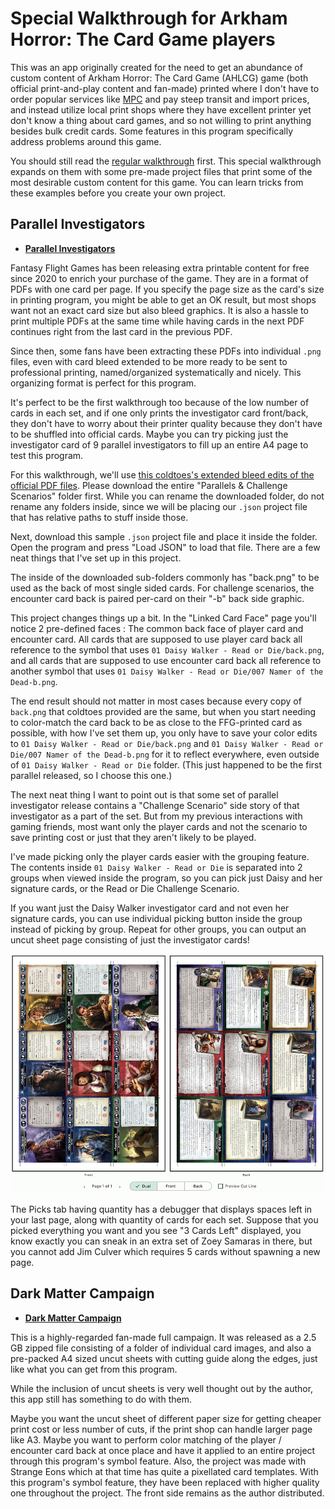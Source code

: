 # Special Walkthrough for Arkham Horror: The Card Game players

This was an app originally created for the need to get an abundance of custom content of Arkham Horror: The Card Game (AHLCG) game (both official print-and-play content and fan-made) printed where I don't have to order popular services like [MPC](https://www.makeplayingcards.com) and pay steep transit and import prices, and instead utilize local print shops where they have excellent printer yet don't know a thing about card games, and so not willing to print anything besides bulk credit cards. Some features in this program specifically address problems around this game.

You should still read the [regular walkthrough](./walkthrough.md) first. This special walkthrough expands on them with some pre-made project files that print some of the most desirable custom content for this game. You can learn tricks from these examples before you create your own project.

## Parallel Investigators

- [**Parallel Investigators**](https://www.fantasyflightgames.com/en/news/2020/5/5/beyond-our-dimension/)

Fantasy Flight Games has been releasing extra printable content for free since 2020 to enrich your purchase of the game. They are in a format of PDFs with one card per page. If you specify the page size as the card's size in printing program, you might be able to get an OK result, but most shops want not an exact card size but also bleed graphics. It is also a hassle to print multiple PDFs at the same time while having cards in the next PDF continues right from the last card in the previous PDF.

Since then, some fans have been extracting these PDFs into individual `.png` files, even with card bleed extended to be more ready to be sent to professional printing, named/organized systematically and nicely. This organizing format is perfect for this program.

It's perfect to be the first walkthrough too because of the low number of cards in each set, and if one only prints the investigator card front/back, they don't have to worry about their printer quality because they don't have to be shuffled into official cards. Maybe you can try picking just the investigator card of 9 parallel investigators to fill up an entire A4 page to test this program.

For this walkthrough, we'll use [this coldtoes's extended bleed edits of the official PDF files](https://drive.google.com/drive/folders/1TmniKONBPpFztFcgtW4nFIOYw2QcHR2B?usp=share_link). Please download the entire "Parallels & Challenge Scenarios" folder first. While you can rename the downloaded folder, do not rename any folders inside, since we will be placing our `.json` project file that has relative paths to stuff inside those.

Next, download this sample `.json` project file and place it inside the folder. Open the program and press "Load JSON" to load that file. There are a few neat things that I've set up in this project.

The inside of the downloaded sub-folders commonly has "back.png" to be used as the back of most single sided cards. For challenge scenarios, the encounter card back is paired per-card on their "-b" back side graphic.

This project changes things up a bit. In the "Linked Card Face" page you'll notice 2 pre-defined faces : The common back face of player card and encounter card. All cards that are supposed to use player card back all reference to the symbol that uses `01 Daisy Walker - Read or Die/back.png`, and all cards that are supposed to use encounter card back all reference to another symbol that uses `01 Daisy Walker - Read or Die/007 Namer of the Dead-b.png`.

The end result should not matter in most cases because every copy of `back.png` that coldtoes provided are the same, but when you start needing to color-match the card back to be as close to the FFG-printed card as possible, with how I've set them up, you only have to save your color edits to `01 Daisy Walker - Read or Die/back.png` and `01 Daisy Walker - Read or Die/007 Namer of the Dead-b.png` for it to reflect everywhere, even outside of `01 Daisy Walker - Read or Die` folder. (This just happened to be the first parallel released, so I choose this one.)

The next neat thing I want to point out is that some set of parallel investigator release contains a "Challenge Scenario" side story of that investigator as a part of the set. But from my previous interactions with gaming friends, most want only the player cards and not the scenario to save printing cost or just that they aren't likely to be played.

I've made picking only the player cards easier with the grouping feature. The contents inside `01 Daisy Walker - Read or Die` is separated into 2 groups when viewed inside the program, so you can pick just Daisy and her signature cards, or the Read or Die Challenge Scenario.

If you want just the Daisy Walker investigator card and not even her signature cards, you can use individual picking button inside the group instead of picking by group. Repeat for other groups, you can output an uncut sheet page consisting of just the investigator cards!

![Pick only investigator cards](image/ahlcg-only-investigators.png)

The Picks tab having quantity has a debugger that displays spaces left in your last page, along with quantity of cards for each set. Suppose that you picked everything you want and you see "3 Cards Left" displayed, you know exactly you can sneak in an extra set of Zoey Samaras in there, but you cannot add Jim Culver which requires 5 cards without spawning a new page.

## Dark Matter Campaign

- [**Dark Matter Campaign**](https://mysteriouschanting.wordpress.com/2020/10/17/dark-matter-campaign/)

This is a highly-regarded fan-made full campaign. It was released as a 2.5 GB zipped file consisting of a folder of individual card images, and also a pre-packed A4 sized uncut sheets with cutting guide along the edges, just like what you can get from this program.

While the inclusion of uncut sheets is very well thought out by the author, this app still has something to do with them.

Maybe you want the uncut sheet of different paper size for getting cheaper print cost or less number of cuts, if the print shop can handle larger page like A3. Maybe you want to perform color matching of the player / encounter card back at once place and have it applied to an entire project through this program's symbol feature. Also, the project was made with Strange Eons which at that time has quite a pixellated card templates. With this program's symbol feature, they have been replaced with higher quality one throughout the project. The front side remains as the author distributed.
